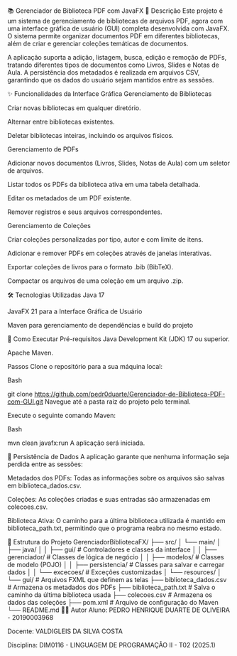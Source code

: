 📚 Gerenciador de Biblioteca PDF com JavaFX
📌 Descrição
Este projeto é um sistema de gerenciamento de bibliotecas de arquivos PDF, agora com uma interface gráfica de usuário (GUI) completa desenvolvida com JavaFX. O sistema permite organizar documentos PDF em diferentes bibliotecas, além de criar e gerenciar coleções temáticas de documentos.

A aplicação suporta a adição, listagem, busca, edição e remoção de PDFs, tratando diferentes tipos de documentos como Livros, Slides e Notas de Aula. A persistência dos metadados é realizada em arquivos CSV, garantindo que os dados do usuário sejam mantidos entre as sessões.

✨ Funcionalidades da Interface Gráfica
Gerenciamento de Bibliotecas

Criar novas bibliotecas em qualquer diretório.

Alternar entre bibliotecas existentes.

Deletar bibliotecas inteiras, incluindo os arquivos físicos.

Gerenciamento de PDFs

Adicionar novos documentos (Livros, Slides, Notas de Aula) com um seletor de arquivos.

Listar todos os PDFs da biblioteca ativa em uma tabela detalhada.

Editar os metadados de um PDF existente.

Remover registros e seus arquivos correspondentes.

Gerenciamento de Coleções

Criar coleções personalizadas por tipo, autor e com limite de itens.

Adicionar e remover PDFs em coleções através de janelas interativas.

Exportar coleções de livros para o formato .bib (BibTeX).

Compactar os arquivos de uma coleção em um arquivo .zip.

🛠️ Tecnologias Utilizadas
Java 17

JavaFX 21 para a Interface Gráfica de Usuário

Maven para gerenciamento de dependências e build do projeto

🚀 Como Executar
Pré-requisitos
Java Development Kit (JDK) 17 ou superior.

Apache Maven.

Passos
Clone o repositório para a sua máquina local:

Bash

git clone https://github.com/pedr0duarte/Gerenciador-de-Biblioteca-PDF-com-GUI.git
Navegue até a pasta raiz do projeto pelo terminal.

Execute o seguinte comando Maven:

Bash

mvn clean javafx:run
A aplicação será iniciada.

💾 Persistência de Dados
A aplicação garante que nenhuma informação seja perdida entre as sessões:

Metadados dos PDFs: Todas as informações sobre os arquivos são salvas em biblioteca_dados.csv.

Coleções: As coleções criadas e suas entradas são armazenadas em colecoes.csv.

Biblioteca Ativa: O caminho para a última biblioteca utilizada é mantido em biblioteca_path.txt, permitindo que o programa reabra no mesmo estado.

📂 Estrutura do Projeto
GerenciadorBibliotecaFX/
├── src/
│   └── main/
│       ├── java/
│       │   ├── gui/                # Controladores e classes da interface
│       │   ├── gerenciador/        # Classes de lógica de negócio
│       │   ├── modelos/            # Classes de modelo (POJO)
│       │   ├── persistencia/       # Classes para salvar e carregar dados
│       │   └── excecoes/           # Exceções customizadas
│       └── resources/
│           └── gui/                # Arquivos FXML que definem as telas
├── biblioteca_dados.csv            # Armazena os metadados dos PDFs
├── biblioteca_path.txt             # Salva o caminho da última biblioteca usada
├── colecoes.csv                    # Armazena os dados das coleções
├── pom.xml                         # Arquivo de configuração do Maven
└── README.md
👨‍💻 Autor
Aluno: PEDRO HENRIQUE DUARTE DE OLIVEIRA - 20190003968

Docente: VALDIGLEIS DA SILVA COSTA

Disciplina: DIM0116 - LINGUAGEM DE PROGRAMAÇÃO II - T02 (2025.1)
